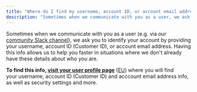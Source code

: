 ```yaml
---
title: "Where do I find my username, account ID, or account email address?"
description: "Sometimes when we communicate with you as a user, we ask you to identify your account by providing your username, account ID, or account email address. Having this info allows us to help you faster in situations where we don't already have these details about who you are."
---
```


Sometimes when we communicate with you as a user (e.g. via our [community Slack channel](http://slack.sparkpost.com)), we ask you to identify your account by providing your username, account ID (Customer ID), or account email address. Having this info allows us to help you faster in situations where we don't already have these details about who you are.

**To find this info, [visit your user profile page](https://app.sparkpost.com/account/profile)** ([EU](https://app.eu.sparkpost.com/account/profile)) where you will find your username, account ID (Customer ID) and acccount email address info, as well as security settings and more.

